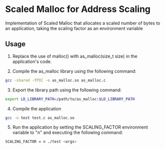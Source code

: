 # Scaled Malloc for Address Scaling 

Implementation of Scaled Malloc that allocates a scaled number of bytes to an application, taking the scaling factor as an environment variable

## Usage

1) Replace the use of malloc() with as_malloc(size_t size) in the application's code.

2) Compile the as_malloc library using the following command:

```sh
gcc -shared -fPIC -o as_malloc.so as_malloc.c

```

3) Export the library path using the following command:

```sh
export LD_LIBRARY_PATH=/path/to/as_malloc:$LD_LIBRARY_PATH
```
4) Compile the application 

```sh
gcc -o test test.c as_malloc.so

```

5) Run the application by setting the SCALING_FACTOR environment variable to "n" and executing the following command: 

```sh
SCALING_FACTOR = n ./test <args>

```